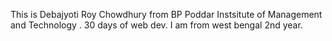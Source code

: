 This is Debajyoti Roy Chowdhury from BP Poddar Instsitute of Management and Technology .
30 days of web dev.
I am from west bengal
2nd year.
